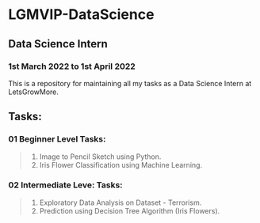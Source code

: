 # LGMVIP-DataScience
## Data Science Intern
### 1st March 2022 to 1st April 2022

This is a repository for maintaining all my tasks as a Data Science Intern at LetsGrowMore.

## Tasks:
### 01 Beginner Level Tasks:
> 1. Image to Pencil Sketch using Python.
> 2. Iris Flower Classification using Machine Learning.
> 
### 02 Intermediate Leve: Tasks:
> 1. Exploratory Data Analysis on Dataset - Terrorism.
> 2. Prediction using Decision Tree Algorithm (Iris Flowers).


